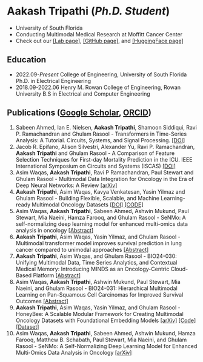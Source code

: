 # Aakash Tripathi (*Ph.D. Student*)

- University of South Florida 
- Conducting Multimodal Medical Research at Moffitt Cancer Center 
- Check out our [[Lab page]](https://lab.moffitt.org/Rasool/), [[GitHub page]](https://github.com/lab-rasool), and [[HuggingFace page]](https://huggingface.co/Lab-Rasool) 

## Education

- 2022.09-*Present* College of Engineering, University of South Florida Ph.D. in Electrical Engineering
- 2018.09-2022.06 Henry M. Rowan College of Engineering, Rowan University B.S in Electrical and Computer Engineering

## Publications ([Google Scholar](https://scholar.google.com/citations?user=7X57fGgAAAAJ&hl=en), [ORCID](https://orcid.org/0000-0001-7231-0487))

1. Sabeen Ahmed, Ian E. Nielsen, **Aakash Tripathi**, Shamoon Siddiqui, Ravi P. Ramachandran and Ghulam Rasool - Transformers in Time-Series Analysis: A Tutorial. Circuits, Systems, and Signal Processing. [[DOI]](https://doi.org/10.1007/s00034-023-02454-8)
1. Jacob R. Epifano, Alison Silvestri, Alexander Yu, Ravi P. Ramachandran, **Aakash Tripathi** and Ghulam Rasool - A Comparison of Feature Selection Techniques for First-day Mortality Prediction in the ICU. IEEE International Symposium on Circuits and Systems (ISCAS) [[DOI]](https://doi.org/10.1109/ISCAS46773.2023.10182228)
1. Asim Waqas, **Aakash Tripathi**, Ravi P Ramachandran, Paul Stewart and Ghulam Rasool - Multimodal Data Integration for Oncology in the Era of Deep Neural Networks: A Review [[arXiv]](https://arxiv.org/abs/2303.06471)
1. **Aakash Tripathi**, Asim Waqas, Kavya Venkatesan, Yasin Yilmaz and Ghulam Rasool - Building Flexible, Scalable, and Machine Learning-ready Multimodal Oncology Datasets [[DOI]](https://doi.org/10.3390/s24051634) [[CODE]](https://github.com/lab-rasool/MINDS)
1. Asim Waqas, **Aakash Tripathi**, Sabeen Ahmed, Ashwin Mukund, Paul Stewart, Mia Naeini, Hamza Farooq, and Ghulam Rasool - SeNMo: A self-normalizing deep learning model for enhanced multi-omics data analysis in oncology [[Abstract]](https://doi.org/10.1158/1538-7445.AM2024-908)
1. **Aakash Tripathi**, Asim Waqas, Yasin Yilmaz, and Ghulam Rasool - Multimodal transformer model improves survival prediction in lung cancer compared to unimodal approaches [[Abstract]](https://doi.org/10.1158/1538-7445.AM2024-4905)
1. **Aakash Tripathi**, Asim Waqas, and Ghulam Rasool - BIO24-030: Unifying Multimodal Data, Time Series Analytics, and Contextual Medical Memory: Introducing MINDS as an Oncology-Centric Cloud-Based Platform [[Abstract]](https://doi.org/10.6004/jnccn.2023.7305)
1. Asim Waqas, **Aakash Tripathi**, Ashwin Mukund, Paul Stewart, Mia Naeini, and Ghulam Rasool - BIO24-031: Hierarchical Multimodal Learning on Pan-Squamous Cell Carcinomas for Improved Survival Outcomes [[Abstract]](https://doi.org/10.6004/jnccn.2023.7137)
1. **Aakash Tripathi**, Asim Waqas, Yasin Yilmaz, and Ghulam Rasool - HoneyBee: A Scalable Modular Framework for Creating Multimodal Oncology Datasets with Foundational Embedding Models [[arXiv]](https://arxiv.org/abs/2405.07460) [[Code]](https://github.com/lab-rasool/HoneyBee) [[Dataset]](https://huggingface.co/datasets/Lab-Rasool/TCGA)
1. Asim Waqas, **Aakash Tripathi**, Sabeen Ahmed, Ashwin Mukund, Hamza Farooq, Matthew B. Schabath, Paul Stewart, Mia Naeini, and Ghulam Rasool - SeNMo: A Self-Normalizing Deep Learning Model for Enhanced Multi-Omics Data Analysis in Oncology [[arXiv]](https://arxiv.org/abs/2405.08226v1)
